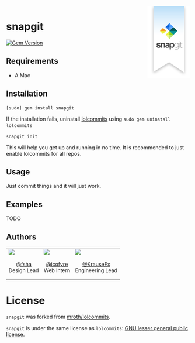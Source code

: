 <img src="/vendor/logos/Snapgit.png" align="right" />

# snapgit

[![Gem Version](https://badge.fury.io/rb/snapgit.svg)](https://rubygems.org/gems/snapgit)

## Requirements

- A Mac

## Installation

```
[sudo] gem install snapgit
```

If the installation fails, uninstall [lolcommits](https://github.com/mroth/lolcommits) using `sudo gem uninstall lolcommits`

```
snapgit init
```

This will help you get up and running in no time. It is recommended to just enable lolcommits for all repos. 

## Usage

Just commit things and it will just work.

## Examples

TODO

## Authors

<table>
<tr>
<td>
<img src="https://twitter.com/fsha/profile_image?size=original" width=150 /><br />
<p align="center"><a href="https://twitter.com/fsha">@fsha</a><br />Design Lead</p>
</td>
<td>
<img src="https://twitter.com/icofyre/profile_image?size=original" width=150 /><br />
<p align="center"><a href="https://twitter.com/icofyre">@icofyre</a><br />Web Intern</p>
</td>
<td>
<img src="https://twitter.com/KrauseFx/profile_image?size=original" width=150 /><br />
<p align="center"><a href="https://twitter.com/KrauseFx">@KrauseFx</a><br />Engineering Lead</p>
</td>
</tr>
</table>

# License

`snapgit` was forked from [mroth/lolcommits](https://github.com/mroth/lolcommits). 

`snapgit` is under the same license as `lolcommits`: [GNU lesser general public license](https://github.com/snapgit/snapgit/blob/master/LICENSE).
